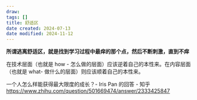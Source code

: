 ```yaml
---
draw:
tags: []
title: 舒适区
date created: 2024-07-13
date modified: 2024-11-12
---
```

**所谓逃离舒适区，就是找到学习过程中最痒的那个点，然后不断刺激，直到不痒**

在技术层面（也就是 how - 怎么做的层面）应该逆着自己的本性来。在内容层面（也就是 what- 做什么的层面）则应该顺着自己的本性来。

一个人怎么样能获得最大限度的成长？- Iris Pan 的回答 - 知乎  
https://www.zhihu.com/question/501669474/answer/2333425847

